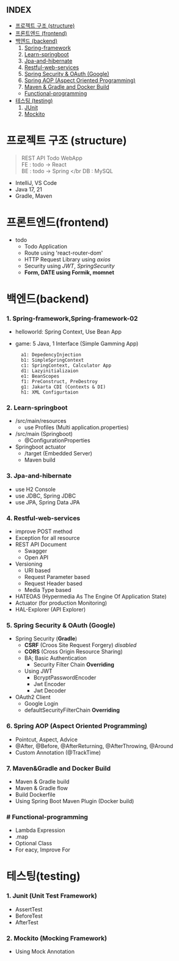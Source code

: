 ## INDEX
+  [프로젝트 구조 (structure)](#프로젝트-구조-structure)
+  [프론트엔드 (frontend)](#프론트엔드-frontend)
+  [백엔드 (backend)](#백엔드-backend)
   1.  [Spring-framework](#1-spring-frameworkspring-framework-02)
   2.  [Learn-springboot](#2-learn-springboot)
   3.  [Jpa-and-hibernate](#3-jpa-and-hibernate)
   4.  [Restful-web-services](#4-restful-web-services)
   5.  [Spring Security & OAuth (Google)](#5-spring-security--oauth-google)
   6.  [Spring AOP (Aspect Oriented Programming)](#6-spring-aop-aspect-oriented-programming)
   7.  [Maven & Gradle and Docker Build](#7-maven--gradle-and-docker-build)
   +  [Functional-programming](#functional-programming)
+  [테스팅 (testing)](#테스팅-testing)
   1.  [JUnit](#1-junit-unit-test-framework)
   2.  [Mockito](#2-mockito-mocking-framework)

# 프로젝트 구조 (structure)
> REST API Todo WebApp </br>
> FE : todo -> React </br>
> BE : todo -> Spring </br
> DB : MySQL </br>
  + IntelliJ, VS Code
  + Java 17, 21
  + Gradle, Maven

# 프론트엔드(frontend) 
+ todo 
  +  Todo Application 
  + Route using 'react-router-dom'
  + HTTP Request Library using *axios*
  + Security using *JWT*, *SpringSecurity*
  + **Form, DATE using Formik, momnet** 

# 백엔드(backend)
### 1. Spring-framework,Spring-framework-02
  + helloworld: Spring Context, Use Bean App
  + game: 5 Java, 1 Interface (Simple Gamming App)

          a1: DepedencyInjection 
          b1: SimpleSpringContext 
          c1: SpringContext, Calculator App 
          d1: Lazyinitializaion 
          e1: BeanScopes 
          f1: PreConstruct, PreDestroy 
          g1: Jakarta CDI (Contexts & DI) 
          h1: XML Configurtaion
        
### 2. Learn-springboot
  + /src/main/resources
      - use Profiles (Multi application.properties)
  + /src/main (Springboot)
      - @ConfigurationProperties 
  + Springboot actuator <br/>
      - /target (Embedded Server)
      - Maven build

### 3. Jpa-and-hibernate
  + use H2 Console
  + use JDBC, Spring JDBC
  + use JPA, Spring Data JPA

### 4. Restful-web-services
  + improve POST method
  + Exception for all resource 
  + REST API Document 
    + Swagger
    + Open API
  + Versioning
    + URI based
    + Request Parameter based
    + Request Header based
    + Media Type based
  + HATEOAS (Hypermedia As The Engine Of Application State)
  + Actuator (for production Monitoring)
  + HAL-Explorer (API Explorer)
  
###  5. Spring Security & OAuth (Google) 
  + Spring Security (**Gradle**)
    + **CSRF** (Croos Site Request Forgery) *disabled*
    + **CORS** (Cross Origin Resource Sharing)
    + BA; Basic Authentication 
      + Security Filter Chain **Overriding**
    + Using JWT 
      + BcryptPasswordEncoder
      + Jwt Encoder
      + Jwt Decoder
  + OAuth2 Client
      + Google Login
      + defaultSecurityFilterChain **Overriding**
  
###  6. Spring AOP (Aspect Oriented Programming)
  - Pointcut, Aspect, Advice
  - @After, @Before, @AfterReturning, @AfterThrowing, @Around
  - Custom Annotation (@TrackTime)

###  7. Maven&Gradle and Docker Build
  - Maven & Gradle build
  - Maven & Gradle flow 
  - Build Dockerfile
  - Using Spring Boot Maven Plugin (Docker build)

###  # Functional-programming
  + Lambda Expression
  + .map
  + Optional Class
  + For eacy, Improve For

# 테스팅(testing)
### 1. Junit (Unit Test Framework)
  + AssertTest
  + BeforeTest
  + AfterTest
### 2. Mockito (Mocking Framework)
  + Using Mock Annotation 
